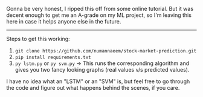 Gonna be very honest, I ripped this off from some online tutorial. But it was decent enough to get me an A-grade on my ML project, so I'm leaving this here in case it helps anyone else in the future.

---
Steps to get this working:
1. `git clone https://github.com/numannaeem/stock-market-prediction.git`
2. `pip install requirements.txt`
3. `py lstm.py` or `py svm.py` -> This runs the corresponding algorithm and gives you two fancy looking graphs (real values v/s predicted values).

I have no idea what an "LSTM" or an "SVM" is, but feel free to go through the code and figure out what happens behind the scenes, if you care.


